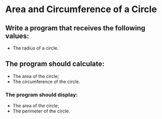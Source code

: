 # Area and Circumference of a Circle

## Write a program that receives the following values:
* The radius of a circle.

## The program should calculate:
* The area of the circle;
* The circumference of the circle.
  

### The program should display:
* The area of the circle;
* The perimeter of the circle.